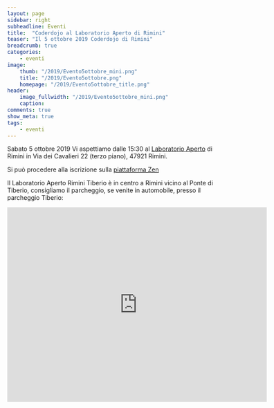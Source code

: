 ```yaml
---
layout: page
sidebar: right
subheadline: Eventi
title:  "Coderdojo al Laboratorio Aperto di Rimini"
teaser: "Il 5 ottobre 2019 Coderdojo di Rimini"
breadcrumb: true
categories:
    - eventi
image:
    thumb: "/2019/Evento5ottobre_mini.png"
    title: "/2019/Evento5ottobre.png"
    homepage: "/2019/Evento5ottobre_title.png"
header:
    image_fullwidth: "/2019/Evento5ottobre_mini.png"
    caption:
comments: true
show_meta: true
tags:
    - eventi
---
```

Sabato 5 ottobre 2019 Vi aspettiamo dalle 15:30 al [Laboratorio Aperto](http://laboratorioaperto.comune.rimini.it) di Rimini in Via dei Cavalieri 22 (terzo piano), 47921 Rimini.

Si può procedere alla iscrizione sulla [piattaforma Zen](https://zen.coderdojo.com/events/8c2d2b72-bf85-41e2-a6a7-5e58a667286e)

Il Laboratorio Aperto Rimini Tiberio è in centro a Rimini vicino al Ponte di Tiberio, consigliamo il parcheggio, se venite in automobile, presso il parcheggio Tiberio:

<iframe src="https://www.google.com/maps/embed?pb=!1m18!1m12!1m3!1d2866.959361511206!2d12.564301251683695!3d44.06354777900686!2m3!1f0!2f0!3f0!3m2!1i1024!2i768!4f13.1!3m3!1m2!1s0x132cc336cd47bf51%3A0xe581edc948251a2e!2sLaboratorio+Aperto+Rimini+Tiberio!5e0!3m2!1sen!2sit!4v1537536736653" width="600" height="450" frameborder="0" style="border:0" allowfullscreen></iframe>
